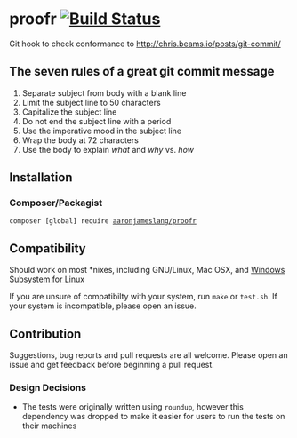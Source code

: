 # proofr [![Build Status](https://travis-ci.org/aaronjameslang/proofr.svg)](https://travis-ci.org/aaronjameslang/proofr)
Git hook to check conformance to http://chris.beams.io/posts/git-commit/

## The seven rules of a great git commit message

 1. Separate subject from body with a blank line
 2. Limit the subject line to 50 characters
 3. Capitalize the subject line
 4. Do not end the subject line with a period
 5. Use the imperative mood in the subject line
 6. Wrap the body at 72 characters
 7. Use the body to explain _what_ and _why_ vs. _how_

## Installation

### Composer/Packagist

`composer [global] require `[`aaronjameslang/proofr`](https://packagist.org/packages/aaronjameslang/proofr)

## Compatibility

Should work on most *nixes, including GNU/Linux, Mac OSX, and [Windows Subsystem for Linux](https://msdn.microsoft.com/en-gb/commandline/wsl/install_guide)

If you are unsure of compatibilty with your system, run `make` or `test.sh`. If your system is incompatible, please open an issue.

## Contribution

Suggestions, bug reports and pull requests are all welcome. Please open an issue and get feedback before beginning a pull request.

### Design Decisions

  - The tests were originally written using `roundup`, however this dependency was dropped to make it easier for users to run the tests on their machines
